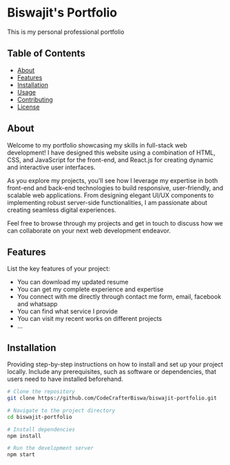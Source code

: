 # Biswajit's Portfolio

This is my personal professional portfolio

## Table of Contents

- [About](#about)
- [Features](#features)
- [Installation](#installation)
- [Usage](#usage)
- [Contributing](#contributing)
- [License](#license)

## About

Welcome to my portfolio showcasing my skills in full-stack web development! I have designed this website using a combination of HTML, CSS, and JavaScript for the front-end, and React.js for creating dynamic and interactive user interfaces.

As you explore my projects, you'll see how I leverage my expertise in both front-end and back-end technologies to build responsive, user-friendly, and scalable web applications. From designing elegant UI/UX components to implementing robust server-side functionalities, I am passionate about creating seamless digital experiences.

Feel free to browse through my projects and get in touch to discuss how we can collaborate on your next web development endeavor.

## Features

List the key features of your project:

- You can download my updated resume
- You can get my complete experience and expertise
- You connect with me directly through contact me form, email, facebook and whatsapp
- You can find what service I provide
- You can visit my recent works on different projects
- ...

## Installation

Providing step-by-step instructions on how to install and set up your project locally. Include any prerequisites, such as software or dependencies, that users need to have installed beforehand.

```bash
# Clone the repository
git clone https://github.com/CodeCrafterBiswa/biswajit-portfolio.git

# Navigate to the project directory
cd biswajit-portfolio

# Install dependencies
npm install

# Run the development server
npm start

